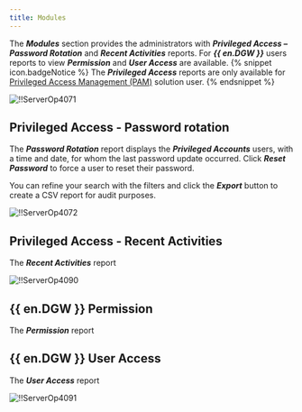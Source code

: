 ```yaml
---
title: Modules
---
```

The ***Modules*** section provides the administrators with ***Privileged Access – Password Rotation*** and ***Recent Activities*** reports. For ***{{ en.DGW }}*** users reports to view ***Permission*** and ***User Access*** are available. 
{% snippet icon.badgeNotice %} 
The ***Privileged Access*** reports are only available for [Privileged Access Management (PAM)](/server/privileged-access-management/) solution user. 
{% endsnippet %}
 
![!!ServerOp4071](https://webdevolutions.azureedge.net/docs/en/server/ServerOp4071.png) 
## Privileged Access - Password rotation 
The ***Password Rotation*** report displays the ***Privileged Accounts*** users, with a time and date, for whom the last password update occurred. Click ***Reset Password*** to force a user to reset their password.  

You can refine your search with the filters and click the ***Export*** button to create a CSV report for audit purposes.  

![!!ServerOp4072](https://webdevolutions.azureedge.net/docs/en/server/ServerOp4072.png) 
## Privileged Access - Recent Activities 
The ***Recent Activities*** report  

![!!ServerOp4090](https://webdevolutions.azureedge.net/docs/en/server/ServerOp4090.png) 
## {{ en.DGW }} Permission 
The ***Permission*** report  

## {{ en.DGW }} User Access 
The ***User Access*** report  

![!!ServerOp4091](https://webdevolutions.azureedge.net/docs/en/server/ServerOp4091.png) 

